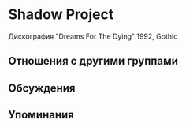 # Shadow Project

Дискография
"Dreams For The Dying" 1992, Gothic

## Отношения с другими группами


## Обсуждения


## Упоминания

